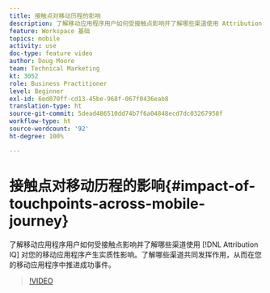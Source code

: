 ```yaml
---
title: 接触点对移动历程的影响
description: 了解移动应用程序用户如何受接触点影响并了解哪些渠道使用 Attribution IQ 对您的移动应用程序产生实质性影响。了解哪些渠道共同发挥作用，从而在您的移动应用程序中推进成功事件。
feature: Workspace 基础
topics: mobile
activity: use
doc-type: feature video
author: Doug Moore
team: Technical Marketing
kt: 3052
role: Business Practitioner
level: Beginner
exl-id: 6ed070ff-cd13-45be-968f-067f0436eab8
translation-type: ht
source-git-commit: 5dead486510dd74b7f6a04848ecd7dc03267958f
workflow-type: ht
source-wordcount: '92'
ht-degree: 100%

---
```


# 接触点对移动历程的影响{#impact-of-touchpoints-across-mobile-journey}

了解移动应用程序用户如何受接触点影响并了解哪些渠道使用 [!DNL Attribution IQ] 对您的移动应用程序产生实质性影响。了解哪些渠道共同发挥作用，从而在您的移动应用程序中推进成功事件。

>[!VIDEO](https://video.tv.adobe.com/v/27827/?quality=12)
